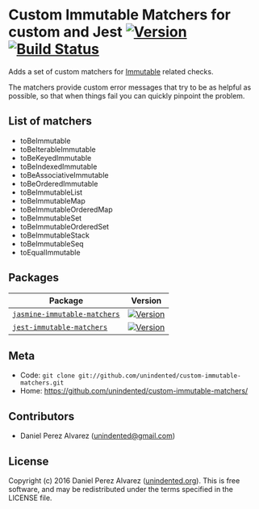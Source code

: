# Custom Immutable Matchers for custom and Jest [![Version](https://img.shields.io/npm/v/custom-immutable-matchers.svg)](https://www.npmjs.com/package/custom-immutable-matchers) [![Build Status](https://img.shields.io/travis/unindented/custom-immutable-matchers.svg)](http://travis-ci.org/unindented/custom-immutable-matchers)

Adds a set of custom matchers for [Immutable](https://facebook.github.io/immutable-js/) related checks.

The matchers provide custom error messages that try to be as helpful as possible, so that when things fail you can quickly pinpoint the problem.


## List of matchers

* toBeImmutable
* toBeIterableImmutable
* toBeKeyedImmutable
* toBeIndexedImmutable
* toBeAssociativeImmutable
* toBeOrderedImmutable
* toBeImmutableList
* toBeImmutableMap
* toBeImmutableOrderedMap
* toBeImmutableSet
* toBeImmutableOrderedSet
* toBeImmutableStack
* toBeImmutableSeq
* toEqualImmutable


## Packages

| Package | Version |
|---------|---------|
| [`jasmine-immutable-matchers`](/packages/jasmine-immutable-matchers) | [![Version](https://img.shields.io/npm/v/jasmine-immutable-matchers.svg)](https://www.npmjs.com/package/jasmine-immutable-matchers) |
| [`jest-immutable-matchers`](/packages/jest-immutable-matchers) | [![Version](https://img.shields.io/npm/v/jest-immutable-matchers.svg)](https://www.npmjs.com/package/jest-immutable-matchers) |


## Meta

* Code: `git clone git://github.com/unindented/custom-immutable-matchers.git`
* Home: <https://github.com/unindented/custom-immutable-matchers/>


## Contributors

* Daniel Perez Alvarez ([unindented@gmail.com](mailto:unindented@gmail.com))


## License

Copyright (c) 2016 Daniel Perez Alvarez ([unindented.org](https://unindented.org/)). This is free software, and may be redistributed under the terms specified in the LICENSE file.
